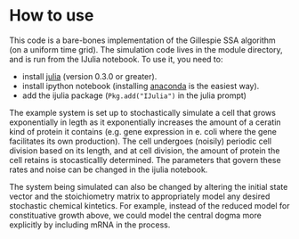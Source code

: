 # How to use

This code is a bare-bones implementation of the Gillespie SSA algorithm (on a uniform time grid). The simulation code lives in the module directory, and is run from the IJulia notebook. To use it, you need to:

- install [julia](http://julialang.org/downloads/) (version 0.3.0 or greater).  
- install ipython notebook (installing [anaconda](http://docs.continuum.io/anaconda/install.html) is the easiest way).
- add the ijulia package (`Pkg.add("IJulia")` in the julia prompt)

The example system is set up to stochastically simulate a cell that grows exponentially in legth as it exponentially 
increases the amount of a ceratin kind of protein it contains (e.g.  gene expression in e. coli where the gene 
facilitates its own production).  The cell undergoes (noisily) periodic cell division based on its length, and at cell division, the amount of protein the cell 
retains is stocasticallly determined.  The parameters that govern these rates and noise can be changed in the ijulia 
notebook.

The system being simulated can also be changed by altering the initial state vector and the stoichiometry matrix to 
appropriately model any desired stochastic chemical kintetics.  For example, instead of the reduced model for 
constituative growth above, we could model the central dogma more explicitly by including mRNA in the process.
